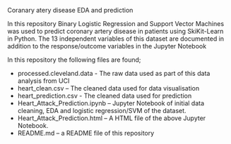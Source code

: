 Coranary atery disease EDA and prediction

In this repository Binary Logistic Regression and Support Vector Machines was used to predict coronary artery disease in patients using SkiKit-Learn in Python. The 13 independent variables of this dataset are documented in addition to the response/outcome variables in the Jupyter Notebook

In this repository the following files are found;
- processed.cleveland.data - The raw data used as part of this data analysis from UCI
- heart_clean.csv – The cleaned data used for data visualisation
- heart_prediction.csv - The cleaned data used for prediction
- Heart_Attack_Prediction.ipynb – Jupyter Notebook of initial data cleaning, EDA and logistic regression/SVM of the dataset.
- Heart_Attack_Prediction.html – A HTML file of the above Jupyter Notebook.
- README.md – a README file of this repository
